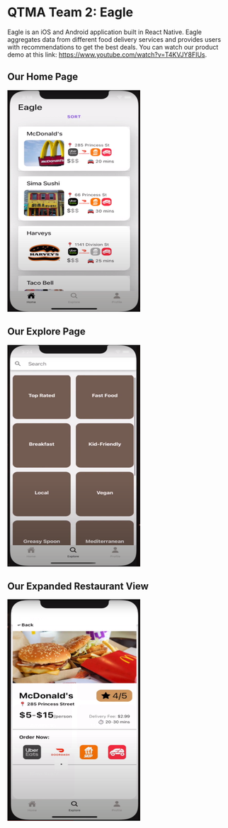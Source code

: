 # QTMA Team 2: Eagle

Eagle is an iOS and Android application built in React Native. Eagle aggregates data from different food delivery services and provides users with recommendations to get the best deals. You can watch our product demo at this link: https://www.youtube.com/watch?v=T4KVJY8FIUs. 

## Our Home Page
<img src="https://github.com/amandhaliwal88/QTMA-team2/blob/master/home.jpg" width="300" height="500" />


## Our Explore Page
<img src="https://github.com/amandhaliwal88/QTMA-team2/blob/master/explore.jpg" width="300" height="500" />


## Our Expanded Restaurant View
<img src="https://github.com/amandhaliwal88/QTMA-team2/blob/master/expanded_view.jpg" width="300" height="500" />





